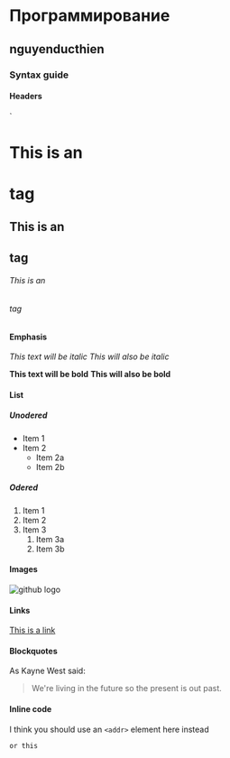 # Программирование

## nguyenducthien

### Syntax guide

#### Headers
`
 # This is an <h1> tag
 ## This is an <h2> tag
 ###### This is an <h6> tag
#### Emphasis
 *This text will be italic*
 _This will also be italic_

 **This text will be bold**
 __This will also be bold__

#### List

##### Unodered

 * Item 1
 * Item 2
   * Item 2a
   * Item 2b

##### Odered

 1. Item 1
 1. Item 2
 1. Item 3
    1. Item 3a
    1. Item 3b

#### Images

 ![github logo](https://cdn.worldvectorlogo.com/logos/github-octocat.svg)

#### Links

[This is a link](https://www.google.ru/)

#### Blockquotes

 As Kayne West said:

 > We're living in the future so 
 > the present is out past.

#### Inline code

I think you should use an 
`<addr>` element here instead

    or this






